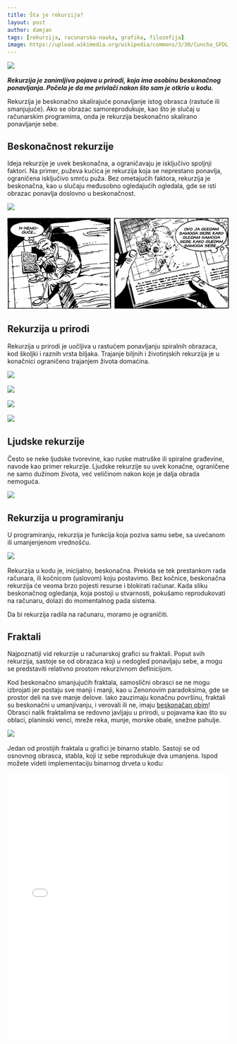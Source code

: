 ```yaml
---
title: Šta je rekurzija?
layout: post
author: damjan
tags: [rekurzija, racunarska-nauka, grafika, filozofija]
image: https://upload.wikimedia.org/wikipedia/commons/3/30/Cuncha_GFDL_Galicia4.jpg
---
```


![]({{page.image}})

***Rekurzija je zanimljiva pojava u prirodi, koja ima osobinu beskonačnog ponavljanja. Počela je da me privlači nakon što sam je otkrio u kodu.***

Rekurzija je beskonačno skalirajuće ponavljanje istog obrasca (rastuće ili smanjujuće). Ako se obrazac samoreprodukuje, kao što je slučaj u računarskim programima, onda je rekurzija beskonačno skalirano ponavljanje sebe.

## Beskonačnost rekurzije

Ideja rekurzije je uvek beskonačna, a ograničavaju je isključivo spoljnji faktori. Na primer, puževa kućica je rekurzija koja se neprestano ponavlja, ograničena isključivo smrću puža. Bez ometajućih faktora, rekurzija je beskonačna, kao u slučaju međusobno ogledajućih ogledala, gde se isti obrazac ponavlja doslovno u beskonačnost.

![](//68.media.tumblr.com/59f43c03ca0e9ede45b8b71f79b44268/tumblr_inline_ntx0langcg1r1aqjj_1280.jpg)

![](/images/koncepti/rekurzija-strip.png)

## Rekurzija u prirodi

Rekurzija u prirodi je uočljiva u rastućem ponavljanju spiralnih obrazaca, kod školjki i raznih vrsta biljaka. Trajanje biljnih i životinjskih rekurzija je u konačnici ograničeno trajanjem života domaćina.

![](//spacecollective.org/userdata/zdP3mVy7/_cimg/1197601200.jpg)

![](https://s3-us-west-2.amazonaws.com/sfmomaopenspace/wp-content/uploads/2011/07/seashells2.jpg)

![](https://upload.wikimedia.org/wikipedia/commons/c/c4/Aloe_polyphylla_spiral.jpg)

![](https://s-media-cache-ak0.pinimg.com/564x/88/86/e1/8886e11fcba6c5be0801609f397e4068.jpg)

## Ljudske rekurzije

Često se neke ljudske tvorevine, kao ruske matruške ili spiralne građevine, navode kao primer rekurzije. Ljudske rekurzije su uvek konačne, ograničene ne samo dužinom života, već veličinom nakon koje je dalja obrada nemoguća.

![](https://qph.ec.quoracdn.net/main-qimg-4742a03d87ef68cbb642d6798f588a66-c)

## Rekurzija u programiranju

U programiranju, rekurzija je funkcija koja poziva samu sebe, sa uvećanom ili umanjenjenom vrednošću.

![](https://upload.wikimedia.org/wikipedia/commons/8/8a/RecursiveFunction1_execution.png)

Rekurzija u kodu je, inicijalno, beskonačna. Prekida se tek prestankom rada računara, ili kočnicom (uslovom) koju postavimo. Bez kočnice, beskonačna rekurzija će veoma brzo pojesti resurse i blokirati računar. Kada sliku beskonačnog ogledanja, koja postoji u stvarnosti, pokušamo reprodukovati na računaru, dolazi do momentalnog pada sistema.

Da bi rekurzija radila na računaru, moramo je ograničiti.

## Fraktali

Najpoznatiji vid rekurzije u računarskoj grafici su fraktali. Poput svih rekurzija, sastoje se od obrazaca koji u nedogled ponavljaju sebe, a mogu se predstaviti relativno prostom rekurzivnom definicijom.

Kod beskonačno smanjujućih fraktala, samoslični obrasci se ne mogu izbrojati jer postaju sve manji i manji, kao u Zenonovim paradoksima, gde se prostor deli na sve manje delove. Iako zauzimaju konačnu površinu, fraktali su beskonačni u umanjivanju, i verovali ili ne, imaju [beskonačan obim](https://youtu.be/azBNsPa1WC4)! Obrasci nalik fraktalima se redovno javljaju u prirodi, u pojavama kao što su oblaci, planinski venci, mreže reka, munje, morske obale, snežne pahulje.

![](https://upload.wikimedia.org/wikipedia/commons/a/a4/Mandelbrot_sequence_new.gif)

Jedan od prostijih fraktala u grafici je binarno stablo. Sastoji se od osnovnog obrasca, stabla, koji iz sebe reprodukuje dva umanjena. Ispod možete videti implementaciju binarnog drveta u kodu:

<iframe width="100%" height="600" src="//jsfiddle.net/mudroljub/x1bzmq7s/embedded/result/" allowfullscreen="allowfullscreen" frameborder="0"></iframe>
